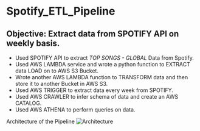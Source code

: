 # Spotify_ETL_Pipeline
## Objective: Extract data from SPOTIFY API on weekly basis.
*  Used SPOTIFY API to extract  *TOP SONGS - GLOBAL* Data from Spotify.
*  Used AWS LAMBDA service and wrote a python function to EXTRACT data LOAD on to AWS S3 Bucket.
*  Wrote another AWS LAMBDA function to TRANSFORM data and then store it to another Bucket in AWS S3.
*  Used AWS TRIGGER to extract data every week from SPOTIFY.
*  Used AWS CRAWLER to infer schema of data and create an AWS CATALOG.
*  Used AWS ATHENA to perform queries on data.

Architecture of the Pipeline
![Architecture](https://github.com/arzanish/Spotify_ETL/assets/54699317/f9c86228-17a2-4480-909a-2b5f2ae9ef22)

